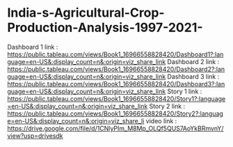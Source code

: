 # India-s-Agricultural-Crop-Production-Analysis-1997-2021-
Dashboard 1 link :  https://public.tableau.com/views/Book1_16966558828420/Dashboard1?:language=en-US&:display_count=n&:origin=viz_share_link
Dashboard 2 link : https://public.tableau.com/views/Book1_16966558828420/Dashboard2?:language=en-US&:display_count=n&:origin=viz_share_link
Dashboard 3 link : https://public.tableau.com/views/Book1_16966558828420/Dashboard3?:language=en-US&:display_count=n&:origin=viz_share_link
Story 1 link : https://public.tableau.com/views/Book1_16966558828420/Story1?:language=en-US&:display_count=n&:origin=viz_share_link
Story 2 link : https://public.tableau.com/views/Book1_16966558828420/Story2?:language=en-US&:display_count=n&:origin=viz_share_li
video link : https://drive.google.com/file/d/1CNlyPIm_M8Mp_OLQf5QUS7AoYkBRmvnY/view?usp=drivesdk
